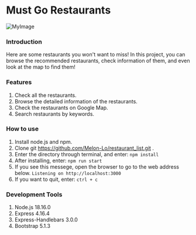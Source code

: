 # Must Go Restaurants

![MyImage](https://github.com/Melon-Lo/restaurant_list/blob/main/homepage_screenshot.jpg?raw=true)

### Introduction
Here are some restaurants you won't want to miss! In this project, you can browse the recommended restaurants, check information of them, and even look at the map to find them!

### Features

1. Check all the restaurants.
2. Browse the detailed information of the restaurants.
3. Check the restaurants on Google Map.
4. Search restaurants by keywords.

### How to use

1. Install node.js and npm.
2. Clone git https://github.com/Melon-Lo/restaurant_list.git .
3. Enter the directory through terminal, and enter:
```npm install```
4. After installing, enter:
```npm run start```
5. If you see this messege, open the browser to go to the web address below.
```Listening on http://localhost:3000```
6. If you want to quit, enter:
```ctrl + c```

### Development Tools
1. Node.js 18.16.0
2. Express 4.16.4
3. Express-Handlebars 3.0.0
4. Bootstrap 5.1.3
